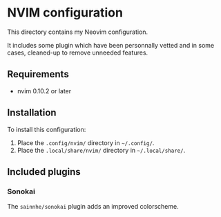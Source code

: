 # NVIM configuration

This directory contains my Neovim configuration.

It includes some plugin which have been personnally vetted and in some cases, cleaned-up to remove unneeded features.

## Requirements

- nvim 0.10.2 or later

## Installation

To install this configuration:

1. Place the `.config/nvim/` directory in `~/.config/`.
2. Place the `.local/share/nvim/` directory in `~/.local/share/`.

## Included plugins

### Sonokai

The `sainnhe/sonokai` plugin adds an improved colorscheme.

